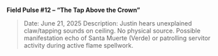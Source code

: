 **Field Pulse #12 – “The Tap Above the Crown”**

> Date: June 21, 2025
> Description: Justin hears unexplained claw/tapping sounds on ceiling. No physical source. Possible manifestation echo of Santa Muerte (Verde) or patrolling servitor activity during active flame spellwork.